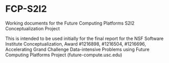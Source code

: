 FCP-S2I2
========

Working documents for the Future Computing Platforms S2I2 Conceptualization Project
 
This is intended to be used initially for the final report for the NSF Software Institute Conceptualization, Award #1216898, #1216504, #1216696,
Accelerating Grand Challenge Data-intensive Problems using Future Computing Platforms Project (future-compute.usc.edu)
